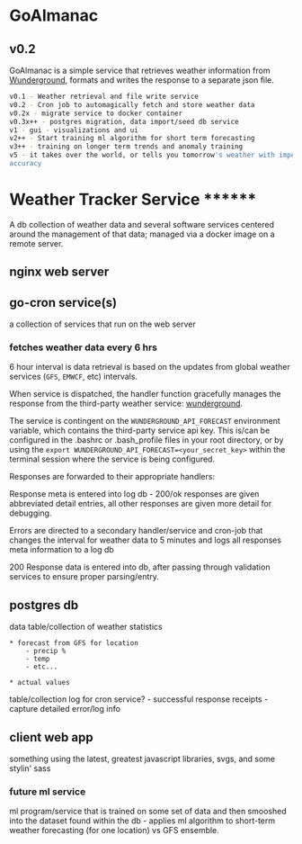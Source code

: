 # GoAlmanac

## v0.2

GoAlmanac is a simple service that retrieves weather information from 
[Wunderground](https://api.wunderground.com), formats and writes the response
to a separate json file. 

```sh
v0.1 - Weather retrieval and file write service
v0.2 - Cron job to automagically fetch and store weather data
v0.2x - migrate service to docker container
v0.3x++ - postgres migration, data import/seed db service
v1 - gui - visualizations and ui
v2++ - Start training ml algorithm for short term forecasting
v3++ - training on longer term trends and anomaly training
v5 - it takes over the world, or tells you tomorrow's weather with impeccable
accuracy
```

# Weather Tracker Service ******
A db collection of weather data and several software 
services centered around the management of that data;
managed via a docker image on a remote server. 

## nginx web server

## go-cron service(s)
a collection of services that run on the web server

### fetches weather data every 6 hrs
6 hour interval is data retrieval is based on the 
updates from global weather services (`GFS`, `EMWCF`, etc)
intervals. 

When service is dispatched, the handler function gracefully
manages the response from the third-party weather service: 
[wunderground](https://api.wunderground.com/developer). 

The service is contingent on the `WUNDERGROUND_API_FORECAST` 
environment variable, which contains the third-party service
api key. This is/can be configured in the .bashrc or .bash_profile
files in your root directory, or by using the `export
WUNDERGROUND_API_FORECAST=<your_secret_key>` within the terminal
session where the service is being configured.

Responses are forwarded to their appropriate handlers:

Response meta is entered into log db - 200/ok responses are
given abbreviated detail entries, all other responses are given
more detail for debugging.

Errors are directed to a secondary handler/service and cron-job that changes
the interval for weather data to 5 minutes and logs all responses
meta information to a log db

200 Response data is entered into db, after passing through
validation services to ensure proper parsing/entry.

## postgres db
data table/collection of weather statistics

    * forecast from GFS for location
        - precip %
        - temp
        - etc...

    * actual values

table/collection log for cron service?
    - successful response receipts
    - capture detailed error/log info

## client web app
something using the latest, greatest javascript libraries,
svgs, and some stylin' sass

### future ml service 
ml program/service that is trained on some set of data and then 
smooshed into the dataset found within the db - applies ml 
algorithm to short-term weather forecasting (for one location) 
vs GFS ensemble.
